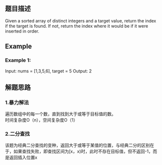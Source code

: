 ## 题目描述
Given a sorted array of distinct integers and a target value, return the index if the target is found. If not, return the index where it would be if it were inserted in order.

## Example
### Example 1:
Input: nums = [1,3,5,6], target = 5
Output: 2

## 解题思路
### 1.暴力解法 
遍历数组中的每一个数，直到找到大于或等于目标值的数。
<br/>时间复杂度O（n），空间复杂度O（1）
### 2.二分查找
该题为经典二分查找的变种，返回大于或等于某值的位置，与经典二分的区别在于，如果查找失败，即查找区间为[x，x)时，此时不存在目标值，但不返回-1，而是返回插入位置x
